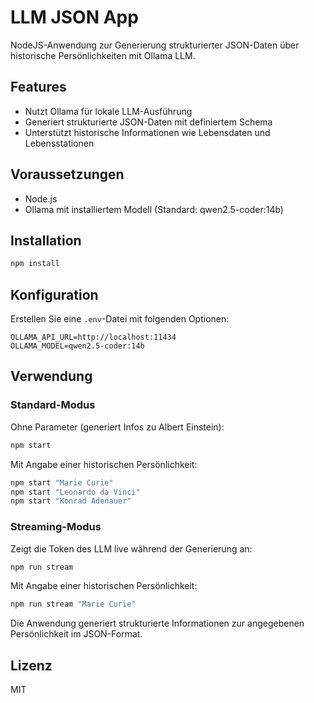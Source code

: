 # LLM JSON App

NodeJS-Anwendung zur Generierung strukturierter JSON-Daten über historische Persönlichkeiten mit Ollama LLM.

## Features

- Nutzt Ollama für lokale LLM-Ausführung
- Generiert strukturierte JSON-Daten mit definiertem Schema
- Unterstützt historische Informationen wie Lebensdaten und Lebensstationen

## Voraussetzungen

- Node.js
- Ollama mit installiertem Modell (Standard: qwen2.5-coder:14b)

## Installation

```bash
npm install
```

## Konfiguration

Erstellen Sie eine `.env`-Datei mit folgenden Optionen:

```
OLLAMA_API_URL=http://localhost:11434
OLLAMA_MODEL=qwen2.5-coder:14b
```

## Verwendung

### Standard-Modus

Ohne Parameter (generiert Infos zu Albert Einstein):
```bash
npm start
```

Mit Angabe einer historischen Persönlichkeit:
```bash
npm start "Marie Curie"
npm start "Leonardo da Vinci"
npm start "Konrad Adenauer"
```

### Streaming-Modus

Zeigt die Token des LLM live während der Generierung an:

```bash
npm run stream
```

Mit Angabe einer historischen Persönlichkeit:
```bash
npm run stream "Marie Curie"
```

Die Anwendung generiert strukturierte Informationen zur angegebenen Persönlichkeit im JSON-Format.

## Lizenz

MIT